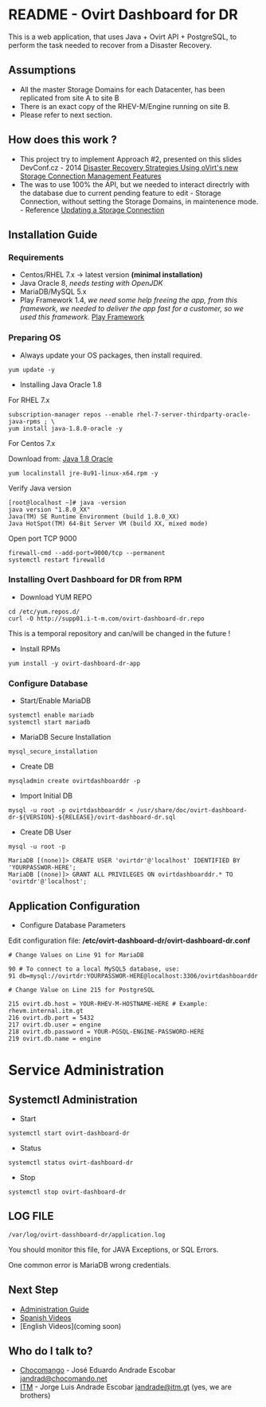 # README - Ovirt Dashboard for DR #

This is a web application, that uses Java + Ovirt API + PostgreSQL, to perform the task needed to recover from a Disaster Recovery. 



## Assumptions ##

* All the master Storage Domains for each Datacenter, has been replicated from site A to site B
* There is an exact copy of the RHEV-M/Engine running on site B.
* Please refer to next section. 
 

## How does this work ? ##

* This project try to implement Approach #2, presented on this slides DevConf.cz - 2014 [Disaster Recovery Strategies Using oVirt's new Storage Connection Management Features](http://www.slideshare.net/AllonMureinik/dev-conf-ovirt-dr)
* The was to use 100% the API, but we needed to interact directrly with the database due to current pending feature to edit - Storage Connection, without setting the Storage Domains, in maintenence mode. - Reference [Updating a Storage Connection](https://access.redhat.com/documentation/en-US/Red_Hat_Enterprise_Virtualization/3.5/html/Technical_Guide/sect-Methods6.html)

## Installation Guide ##

### Requirements

* Centos/RHEL 7.x -> latest version __(minimal installation)__
* Java Oracle 8, *needs testing with OpenJDK*
* MariaDB/MySQL 5.x
* Play Framework 1.4, *we need some help freeing the app, from this framework, we needed to deliver the app fast for a customer, so we used this framework.* [Play Framework](https://www.playframework.com/download)

### Preparing OS 

* Always update your OS packages, then install required. 

```
yum update -y 
```
* Installing Java Oracle 1.8 

For RHEL 7.x

```
subscription-manager repos --enable rhel-7-server-thirdparty-oracle-java-rpms ; \
yum install java-1.8.0-oracle -y
```

For Centos 7.x

Download from: [Java 1.8 Oracle](http://www.oracle.com/technetwork/java/javase/downloads/index.html) 

```
yum localinstall jre-8u91-linux-x64.rpm -y
```

Verify Java version

```
[root@localhost ~]# java -version
java version "1.8.0_XX"
Java(TM) SE Runtime Environment (build 1.8.0_XX)
Java HotSpot(TM) 64-Bit Server VM (build XX, mixed mode)
```

Open port TCP 9000

```
firewall-cmd --add-port=9000/tcp --permanent
systemctl restart firewalld

```

### Installing Overt Dashboard for DR from RPM

* Download YUM REPO

```
cd /etc/yum.repos.d/
curl -O http://supp01.i-t-m.com/ovirt-dashboard-dr.repo

```
This is a temporal repository and can/will be changed in the future !

* Install RPMs

```
yum install -y ovirt-dashboard-dr-app
```  

### Configure Database

* Start/Enable MariaDB

```
systemctl enable mariadb
systemctl start mariadb
```

* MariaDB Secure Installation

```
mysql_secure_installation
```
* Create DB

```
mysqladmin create ovirtdashboarddr -p
```

* Import Initial DB

```
mysql -u root -p ovirtdashboarddr < /usr/share/doc/ovirt-dashboard-dr-${VERSION}-${RELEASE}/ovirt-dashboard-dr.sql
```

* Create DB User

```
mysql -u root -p

MariaDB [(none)]> CREATE USER 'ovirtdr'@'localhost' IDENTIFIED BY 'YOURPASSWOR-HERE';
MariaDB [(none)]> GRANT ALL PRIVILEGES ON ovirtdashboarddr.* TO 'ovirtdr'@'localhost';

```

## Application Configuration

* Configure Database Parameters

Edit configuration file: __/etc/ovirt-dashboard-dr/ovirt-dashboard-dr.conf__

```
# Change Values on Line 91 for MariaDB

90 # To connect to a local MySQL5 database, use:
91 db=mysql://ovirtdr:YOURPASSWOR-HERE@localhost:3306/ovirtdashboarddr

# Change Value on Line 215 for PostgreSQL

215 ovirt.db.host = YOUR-RHEV-M-HOSTNAME-HERE # Example: rhevm.internal.itm.gt
216 ovirt.db.port = 5432
217 ovirt.db.user = engine
218 ovirt.db.password = YOUR-PGSQL-ENGINE-PASSWORD-HERE
219 ovirt.db.name = engine

```

# Service Administration

## Systemctl Administration

* Start

```
systemctl start ovirt-dashboard-dr

```

* Status

```
systemctl status ovirt-dashboard-dr

```

* Stop

```
systemctl stop ovirt-dashboard-dr

```


## LOG FILE
```
/var/log/ovirt-dasshboard-dr/application.log
```

You should monitor this file, for JAVA Exceptions, or SQL Errors.

One common error is MariaDB wrong credentials.

## Next Step

* [Administration Guide](https://bitbucket.org/chocomango/ovirt-dashboard/downloads/AdministrationGuideOvirtDashboardforDR-draft-v1.pdf)
* [Spanish Videos](https://www.youtube.com/watch?v=ef_ZmgixzJM&list=PLgtS4_6D5_KUQGnLpaTVZkHJScKcLUZoX&index=2)
* [English Videos](coming soon)

## Who do I talk to? ##

* [Chocomango](http://chocomango.net) - José Eduardo Andrade Escobar <jandrad@chocomando.net> 
* [ITM](http://itm.gt) - Jorge Luis Andrade Escobar <jandrade@itm.gt> (yes, we are brothers)